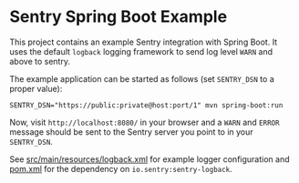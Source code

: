 Sentry Spring Boot Example
=========================

This project contains an example Sentry integration with Spring Boot. It uses
the default `logback` logging framework to send log level `WARN` and above
to sentry.

The example application can be started as follows (set `SENTRY_DSN` to a
proper value):

    SENTRY_DSN="https://public:private@host:port/1" mvn spring-boot:run
    
Now, visit `http://localhost:8080/` in your browser and a `WARN` and
`ERROR` message should be sent to the Sentry server you point to in your 
`SENTRY_DSN`.

See [src/main/resources/logback.xml](https://github.com/getsentry/sentry-java-examples/blob/master/sentry-spring-example/src/main/resources/logback.xml)
for example logger configuration and
[pom.xml](https://github.com/getsentry/sentry-java-examples/blob/master/sentry-spring-example/pom.xml)
for the dependency on `io.sentry:sentry-logback`.
